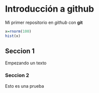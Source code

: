 # Introducción a github

Mi primer repositorio en *github* con **git**

```r
x=rnorm(100)
hist(x)
```
## Seccion 1

Empezando un texto

### Seccion 2

Esto es una prueba

